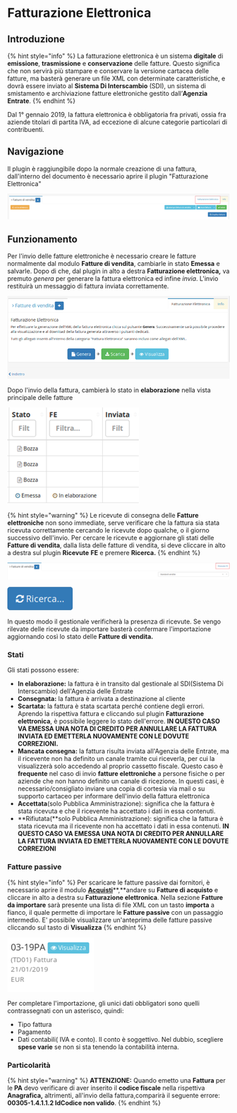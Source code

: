 # Fatturazione Elettronica

## Introduzione 

{% hint style="info" %}
La fatturazione elettronica è un sistema **digitale** di **emissione**, **trasmissione** e **conservazione** delle fatture. Questo significa che non servirà più stampare e conservare la versione cartacea delle fatture, ma basterà generare un file XML con determinate caratteristiche, e dovrà essere inviato al **Sistema Di Interscambio** \(SDI\), un sistema di smistamento e archiviazione fatture elettroniche gestito dall’**Agenzia Entrate**.
{% endhint %}

Dal 1° gennaio 2019, la fattura elettronica è obbligatoria fra privati, ossia fra aziende titolari di partita IVA, ad eccezione di alcune categorie particolari di contribuenti.

## Navigazione

Il plugin è raggiungibile dopo la normale creazione di una fattura, dall'interno del documento è necessario aprire il plugin "Fatturazione Elettronica" 

![](../../.gitbook/assets/fe.PNG)

## Funzionamento

Per l'invio delle fatture elettroniche è necessario creare le fatture normalmente dal modulo **Fatture di vendita**, cambiarle in stato **Emessa** e salvarle. Dopo di che, dal plugin in alto a destra **Fatturazione elettronica,** va premuto _genera_ per generare la fattura elettronica ed infine _invia_. L'invio restituirà un messaggio di fattura inviata correttamente.

![](../../.gitbook/assets/screenfatturaelettronica.png)

Dopo l'invio della fattura, cambierà lo stato in **elaborazione** nella vista principale delle fatture

![](../../.gitbook/assets/statoinelaborazione.PNG)

{% hint style="warning" %}
Le ricevute di consegna delle **Fatture elettroniche** non sono immediate, serve verificare che la fattura sia stata ricevuta correttamente cercando le ricevute dopo qualche, o il giorno successivo dell'invio. Per cercare le ricevute e aggiornare gli stati delle **Fatture di vendita**, dalla lista delle fatture di vendita, si deve cliccare in alto a destra sul plugin **Ricevute** **FE**  e premere **Ricerca.**
{% endhint %}

![Cliccare su Ricevute FE](../../.gitbook/assets/ricevutefe.PNG)

![Cliccare su Ricerca](../../.gitbook/assets/ricercafe.PNG)

In questo modo il gestionale verificherà la presenza di ricevute. Se vengo rilevate delle ricevute da importare basterà confermare l'importazione aggiornando così lo stato delle **Fatture di vendita.**

### **Stati** 

Gli stati possono essere:

* **In elaborazione:** la fattura è in transito dal gestionale al SDI\(Sistema Di Interscambio\) dell'Agenzia delle Entrate
* **Consegnata:** la fattura è arrivata a destinazione al cliente
* **Scartata:** la fattura è stata scartata perché contiene degli errori. Aprendo la rispettiva fattura e cliccando sul plugin **Fatturazione elettronica**, è possibile leggere lo stato dell'errore. **IN QUESTO CASO VA EMESSA UNA NOTA DI CREDITO PER ANNULLARE LA FATTURA INVIATA ED EMETTERLA NUOVAMENTE CON LE DOVUTE CORREZIONI.**
* **Mancata consegna:**  la fattura risulta inviata all'Agenzia delle Entrate, ma il ricevente non ha definito un canale tramite cui riceverla, per cui la visualizzerà solo accedendo al proprio cassetto fiscale. Questo caso è **frequente** nel caso di invio **fatture elettroniche** a persone fisiche o per aziende che non hanno definito un canale di ricezione. In questi casi, è necessario/consigliato inviare una copia di cortesia via mail o su supporto cartaceo per informare dell'invio della fattura elettronica 
* **Accettata**\(solo Pubblica Amministrazione\): significa che la fattura è stata ricevuta e che il ricevente ha accettato i dati in essa contenuti.
* **Rifiutata\(**solo Pubblica Amministrazione\): significa che la fattura è stata ricevuta ma il ricevente non ha accettato i dati in essa contenuti. **IN QUESTO CASO VA EMESSA UNA NOTA DI CREDITO PER ANNULLARE LA FATTURA INVIATA ED EMETTERLA NUOVAMENTE CON LE DOVUTE CORREZIONI**

### Fatture passive

{% hint style="info" %}
Per scaricare le fatture passive dai fornitori, è necessario aprire il modulo [**Acquisti**](../../guide/modules/acquisti/)**,**andare su **Fatture di acquisto** e cliccare in alto a destra su **Fatturazione elettronica**. Nella sezione **Fatture da importare** sarà presente una lista di file XML con un tasto **importa** a fianco, il quale permette di importare le **Fatture passive** con un passaggio intermedio. E' possibile visualizzare un'anteprima delle fatture passive cliccando sul tasto di **Visualizza**
{% endhint %}

![](../../.gitbook/assets/fatturapassiva.PNG)

Per completare l'importazione, gli unici dati obbligatori sono quelli contrassegnati con un asterisco, quindi:

* Tipo fattura
* Pagamento 
* Dati contabili\( IVA e conto\). Il conto è soggettivo. Nel dubbio, scegliere **spese varie** se non si sta tenendo la contabilità interna.

### Particolarità

{% hint style="warning" %}
**ATTENZIONE:** Quando emetto una **Fattura** per le **PA** devo verificare di aver inserito il **codice fiscale** nella rispettiva **Anagrafica,** altrimenti, all'invio della fattura,comparirà il seguente errore: **00305-1.4.1.1.2 IdCodice non valido**. 
{% endhint %}

